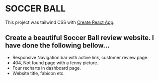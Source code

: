 # SOCCER BALL

This project was tailwind CSS with [Create React App](https://github.com/programming-hero-web-course-4/product-analysis-website-Mejbah-ul-haque).


## Create a beautiful Soccer Ball review website. I have done the following bellow...

- Responsive Navigation bar with active link, customer review page.
- 404, Not found page with a fenny picture.
- Four recharts in dashboard page.
- Website title, fabicon etc.